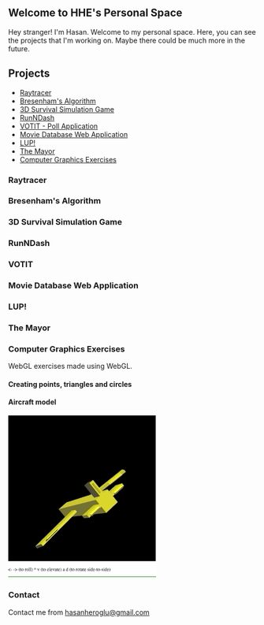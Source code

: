 ## Welcome to HHE's Personal Space
Hey stranger! I'm Hasan. Welcome to my personal space. Here, you can see the projects that I'm working on. Maybe there could be much more in the future.

## Projects 
* [Raytracer](#raytracer)
* [Bresenham's Algorithm](#bresenhams-algorithm)
* [3D Survival Simulation Game](#3d-survival-simulation-game)
* [RunNDash](#runndash)
* [VOTIT - Poll Application](#votit)
* [Movie Database Web Application](#movie-database-web-application)
* [LUP!](#lup)
* [The Mayor](#the-mayor)
* [Computer Graphics Exercises](#computer-graphics-exercises)

### Raytracer
### Bresenham's Algorithm
### 3D Survival Simulation Game
### RunNDash
### VOTIT
### Movie Database Web Application
### LUP!
### The Mayor
### Computer Graphics Exercises
WebGL exercises made using WebGL.
#### Creating points, triangles and circles

#### Aircraft model
<img src="https://github.com/hasanheroglu/Computer-Graphics/blob/main/final_project/aircraft.gif" alt="aircraft-gif" width="300"/>

### Contact
Contact me from hasanheroglu@gmail.com
